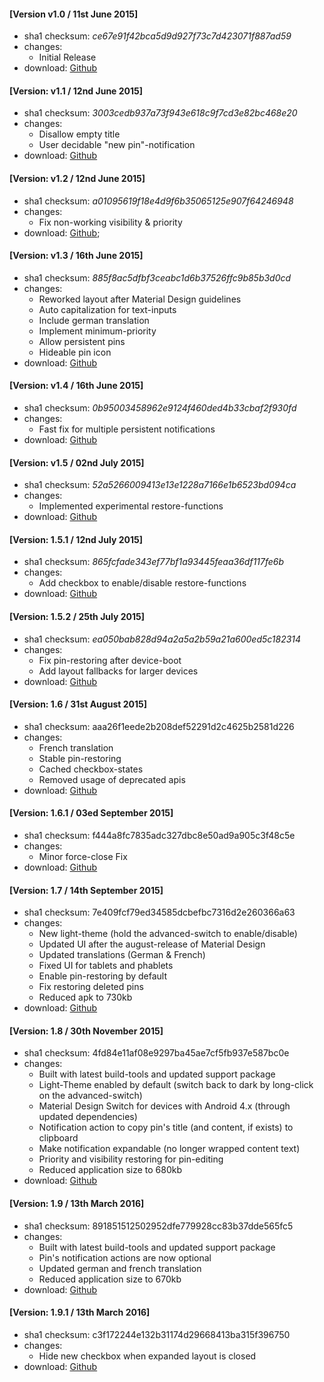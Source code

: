 #### [Version v1.0 / 11st June 2015]
- sha1 checksum: *ce67e91f42bca5d9d927f73c7d423071f887ad59*
- changes:
    - Initial Release
- download: [Github](https://github.com/dotWee/MicroPinner/releases/download/release-v1.0/release_v1.0.apk)

#### [Version: v1.1 / 12nd June 2015]
- sha1 checksum: *3003cedb937a73f943e618c9f7cd3e82bc468e20*
- changes:
    - Disallow empty title
    - User decidable "new pin"-notification
- download: [Github](https://github.com/dotWee/MicroPinner/releases/download/release-v1.1/release_v1.1.apk)

#### [Version: v1.2 / 12nd June 2015]
- sha1 checksum: *a01095619f18e4d9f6b35065125e907f64246948*
- changes:
    - Fix non-working visibility & priority
- download: [Github](https://github.com/dotWee/MicroPinner/releases/download/release-v1.2/release_v1.2.apk);

#### [Version: v1.3 / 16th June 2015]
- sha1 checksum: *885f8ac5dfbf3ceabc1d6b37526ffc9b85b3d0cd*
- changes:
    - Reworked layout after Material Design guidelines
    - Auto capitalization for text-inputs
    - Include german translation
    - Implement minimum-priority
    - Allow persistent pins
    - Hideable pin icon
- download: [Github](https://github.com/dotWee/MicroPinner/releases/download/release-v1.3/release_v1.3.apk)

#### [Version: v1.4 / 16th June 2015]
- sha1 checksum: *0b95003458962e9124f460ded4b33cbaf2f930fd*
- changes:
    - Fast fix for multiple persistent notifications
- download: [Github](https://github.com/dotWee/MicroPinner/releases/download/release-v1.4/release_v1.4.apk)

#### [Version: v1.5 / 02nd July 2015]
- sha1 checksum: *52a5266009413e13e1228a7166e1b6523bd094ca*
- changes:
    - Implemented experimental restore-functions
- download: [Github](https://github.com/dotWee/MicroPinner/releases/download/release-v1.5/release_v1.5.apk)

#### [Version: 1.5.1 / 12nd July 2015]
- sha1 checksum: *865fcfade343ef77bf1a93445feaa36df117fe6b*
- changes:
    - Add checkbox to enable/disable restore-functions
- download: [Github](https://github.com/dotWee/MicroPinner/releases/download/release-v1.5.1/release_v1.5.1.apk)

#### [Version: 1.5.2 / 25th July 2015]
- sha1 checksum: *ea050bab828d94a2a5a2b59a21a600ed5c182314*
- changes:
    - Fix pin-restoring after device-boot
    - Add layout fallbacks for larger devices
- download: [Github](https://github.com/dotWee/MicroPinner/releases/download/release-v1.5.2/release_v1.5.2.apk)

#### [Version: 1.6 / 31st August 2015]
- sha1 checksum: aaa26f1eede2b208def52291d2c4625b2581d226
- changes:
    - French translation
    - Stable pin-restoring
    - Cached checkbox-states
    - Removed usage of deprecated apis
- download: [Github](https://github.com/dotWee/MicroPinner/releases/download/release-v1.6/release_v1.6.apk)

#### [Version: 1.6.1 / 03ed September 2015]
- sha1 checksum: f444a8fc7835adc327dbc8e50ad9a905c3f48c5e
- changes:
    - Minor force-close Fix
- download: [Github](https://github.com/dotWee/MicroPinner/releases/download/release-v1.6.1/release_v1.6.1.apk)

#### [Version: 1.7 / 14th September 2015]
- sha1 checksum: 7e409fcf79ed34585dcbefbc7316d2e260366a63
- changes:
    - New light-theme (hold the advanced-switch to enable/disable)
    - Updated UI after the august-release of Material Design
    - Updated translations (German & French)
    - Fixed UI for tablets and phablets
    - Enable pin-restoring by default
    - Fix restoring deleted pins
    - Reduced apk to 730kb
- download: [Github](https://github.com/dotWee/MicroPinner/releases/download/release-v1.7/release_v1.7.apk)

#### [Version: 1.8 / 30th November 2015]
- sha1 checksum: 4fd84e11af08e9297ba45ae7cf5fb937e587bc0e
- changes:
    - Built with latest build-tools and updated support package
    - Light-Theme enabled by default (switch back to dark by long-click on the advanced-switch)
    - Material Design Switch for devices with Android 4.x (through updated dependencies)
    - Notification action to copy pin's title (and content, if exists) to clipboard
    - Make notification expandable (no longer wrapped content text)
    - Priority and visibility restoring for pin-editing
    - Reduced application size to 680kb
- download: [Github](https://github.com/dotWee/MicroPinner/releases/download/release-v1.8/release_v1.8.apk)

#### [Version: 1.9 / 13th March 2016]
- sha1 checksum: 891851512502952dfe779928cc83b37dde565fc5
- changes:
    - Built with latest build-tools and updated support package
    - Pin's notification actions are now optional
    - Updated german and french translation
    - Reduced application size to 670kb
- download: [Github](https://github.com/dotWee/MicroPinner/releases/download/release-v1.9/release_v1.9.apk)

#### [Version: 1.9.1 / 13th March 2016]
- sha1 checksum: c3f172244e132b31174d29668413ba315f396750
- changes:
    - Hide new checkbox when expanded layout is closed
- download: [Github](https://github.com/dotWee/MicroPinner/releases/download/release-v1.9.1/release_v1.9.1.apk)